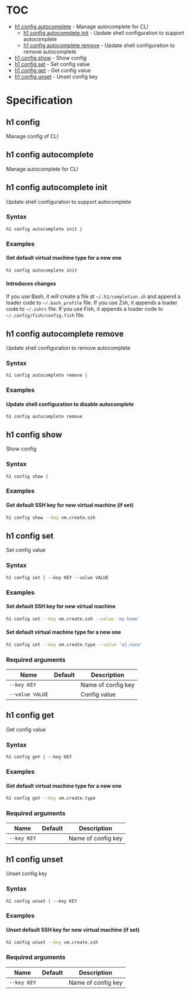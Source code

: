 # TOC

  * [h1 config autocomplete](#h1-config-autocomplete) - Manage autocomplete for CLI
    * [h1 config autocomplete init](#h1-config-autocomplete-init) - Update shell configuration to support autocomplete
    * [h1 config autocomplete remove](#h1-config-autocomplete-remove) - Update shell configuration to remove autocomplete
  * [h1 config show](#h1-config-show) - Show config
  * [h1 config set](#h1-config-set) - Set config value
  * [h1 config get](#h1-config-get) - Get config value
  * [h1 config unset](#h1-config-unset) - Unset config key


# Specification

## h1 config

Manage config of CLI

## h1 config autocomplete

Manage autocomplete for CLI

## h1 config autocomplete init

Update shell configuration to support autocomplete

### Syntax

```h1 config autocomplete init | ```
### Examples

#### Get default virtual machine type for a new one

```
h1 config autocomplete init
```

#### Introduces changes

If you use Bash, it will create a file at ```~/.h1/completion.sh``` and append a loader code to ```~/.bash_profile``` file.
If you use Zsh, it appends a loader code to ```~/.zshrc``` file.
If you use Fish, it appends a loader code to ```~/.config/fish/config.fish``` file.

## h1 config autocomplete remove

Update shell configuration to remove autocomplete

### Syntax

```h1 config autocomplete remove | ```
### Examples

#### Update shell configuration to disable autocomplete

```
h1 config autocomplete remove
```

## h1 config show

Show config

### Syntax

```h1 config show | ```
### Examples

#### Get default SSH key for new virtual machine (if set)

```bash
h1 config show --key vm.create.ssh
```

## h1 config set

Set config value

### Syntax

```h1 config set | --key KEY --value VALUE```
### Examples

#### Set default SSH key for new virtual machine

```bash
h1 config set --key vm.create.ssh --value 'my-home'
```

#### Set default virtual machine type for a new one

```bash
h1 config set --key vm.create.type --value 'a1.nano'
```

### Required arguments

| Name | Default | Description |
| ---- | ------- | ----------- |
| ```--key KEY``` |  | Name of config key |
| ```--value VALUE``` |  | Config value |

## h1 config get

Get config value

### Syntax

```h1 config get | --key KEY```
### Examples

#### Get default virtual machine type for a new one

```bash
h1 config get --key vm.create.type
```

### Required arguments

| Name | Default | Description |
| ---- | ------- | ----------- |
| ```--key KEY``` |  | Name of config key |

## h1 config unset

Unset config key

### Syntax

```h1 config unset | --key KEY```
### Examples

#### Unset default SSH key for new virtual machine (if set)

```bash
h1 config unset --key vm.create.ssh
```

### Required arguments

| Name | Default | Description |
| ---- | ------- | ----------- |
| ```--key KEY``` |  | Name of config key |

